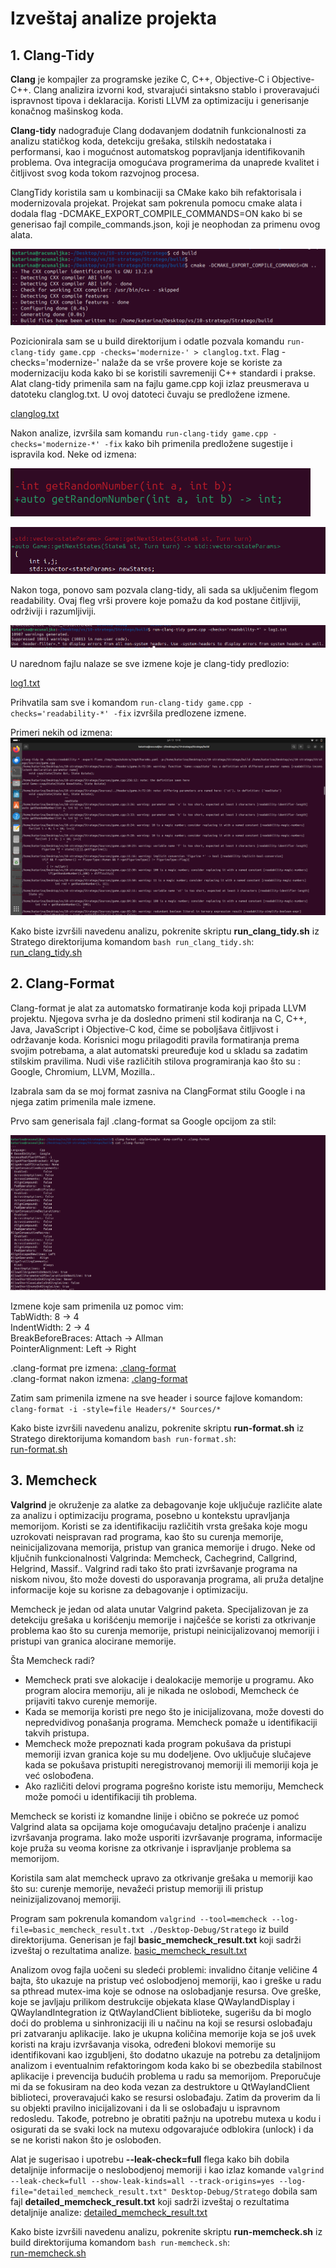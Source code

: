 # Izveštaj analize projekta



## 1. Clang-Tidy
**Clang** je kompajler za programske jezike C, C++, Objective-C i Objective-C++. Clang analizira izvorni kod, stvarajući sintaksno stablo i proveravajući ispravnost tipova i deklaracija. Koristi LLVM za optimizaciju i generisanje konačnog mašinskog koda.

**Clang-tidy** nadograđuje Clang dodavanjem dodatnih funkcionalnosti za analizu statičkog koda, detekciju grešaka, stilskih nedostataka i performansi, kao i mogućnost automatskog popravljanja identifikovanih problema. Ova integracija omogućava programerima da unaprede kvalitet i čitljivost svog koda tokom razvojnog procesa.

ClangTidy koristila sam u kombinaciji sa CMake kako bih refaktorisala i modernizovala projekat.
Projekat sam pokrenula pomocu cmake alata i dodala flag -DCMAKE_EXPORT_COMPILE_COMMANDS=ON kako bi se generisao fajl compile_commands.json, koji je neophodan za primenu ovog alata.

![](https://github.com/MATF-Software-Verification/2023_Analysis_10-stratego/blob/main/clang-tidy/clang-tidy1.png)

Pozicionirala sam se u build direktorijum i odatle pozvala komandu `run-clang-tidy game.cpp -checks='modernize-' > clanglog.txt`.
Flag -checks='modernize-' nalaže da se vrše provere koje se koriste za modernizaciju koda kako bi se koristili savremeniji C++ standardi i prakse.
Alat clang-tidy primenila sam na fajlu game.cpp koji izlaz preusmerava u datoteku clanglog.txt. U ovoj datoteci čuvaju se predložene izmene.

[clanglog.txt](https://github.com/MATF-Software-Verification/2023_Analysis_10-stratego/blob/main/clang-tidy/clanglog.txt)


Nakon analize, izvršila sam komandu `run-clang-tidy game.cpp -checks='modernize-*' -fix` kako bih primenila predložene sugestije i ispravila kod.
Neke od izmena:

![](https://github.com/MATF-Software-Verification/2023_Analysis_10-stratego/blob/main/clang-tidy/diff1.png)

![](https://github.com/MATF-Software-Verification/2023_Analysis_10-stratego/blob/main/clang-tidy/diff2.png)

Nakon toga, ponovo sam pozvala clang-tidy, ali sada sa uključenim flegom readability. Ovaj fleg vrši provere koje pomažu da kod postane čitljiviji, održiviji i razumljiviji.

![](https://github.com/MATF-Software-Verification/2023_Analysis_10-stratego/blob/main/clang-tidy/readability.png)

U narednom fajlu nalaze se sve izmene koje je clang-tidy predlozio:

[log1.txt](https://github.com/MATF-Software-Verification/2023_Analysis_10-stratego/blob/main/clang-tidy/log1.txt)

Prihvatila sam sve i komandom `run-clang-tidy game.cpp -checks='readability-*' -fix` izvršila predlozene izmene.

Primeri nekih od izmena:
![](https://github.com/MATF-Software-Verification/2023_Analysis_10-stratego/blob/main/clang-tidy/readability_diff.png)

Kako biste izvršili navedenu analizu, pokrenite skriptu **run_clang_tidy.sh** iz Stratego direktorijuma komandom `bash run_clang_tidy.sh`:
[run_clang_tidy.sh](https://github.com/MATF-Software-Verification/2023_Analysis_10-stratego/blob/main/clang-tidy/run_clang_tidy.sh)


## 2. Clang-Format
Clang-format je alat za automatsko formatiranje koda koji pripada LLVM projektu. Njegova svrha je da dosledno primeni stil kodiranja na C, C++, Java, JavaScript i Objective-C kod, čime se poboljšava čitljivost i održavanje koda. Korisnici mogu prilagoditi pravila formatiranja prema svojim potrebama, a alat automatski preuređuje kod u skladu sa zadatim stilskim pravilima. Nudi više različitih stilova programiranja kao što su : Google, Chromium, LLVM, Mozilla..

Izabrala sam da se moj format zasniva na ClangFormat stilu Google i na njega zatim primenila male izmene.

Prvo sam generisala fajl .clang-format sa Google opcijom za stil: 

![](https://github.com/MATF-Software-Verification/2023_Analysis_10-stratego/blob/main/clang-format/format1.png)


Izmene koje sam primenila uz pomoc vim:  
TabWidth: 8 -> 4  
IndentWidth: 2 -> 4  
BreakBeforeBraces: Attach -> Allman  
PointerAlignment: Left -> Right  

.clang-format pre izmena: [.clang-format](https://github.com/MATF-Software-Verification/2023_Analysis_10-stratego/blob/main/clang-format/.clang-format-pre)  
.clang-format nakon izmena: [.clang-format](https://github.com/MATF-Software-Verification/2023_Analysis_10-stratego/blob/main/clang-format/.clang-format)  

Zatim sam primenila izmene na sve header i source fajlove komandom: `clang-format -i -style=file Headers/* Sources/* `

Kako biste izvršili navedenu analizu, pokrenite skriptu **run-format.sh** iz Stratego direktorijuma komandom `bash run-format.sh`:  
[run-format.sh](https://github.com/MATF-Software-Verification/2023_Analysis_10-stratego/blob/main/clang-format/run-format.sh)


## 3. Memcheck
**Valgrind** je okruženje za alatke za debagovanje koje uključuje različite alate za analizu i optimizaciju programa, posebno u kontekstu upravljanja memorijom. Koristi se za identifikaciju različitih vrsta grešaka koje mogu uzrokovati neispravan rad programa, kao što su curenja memorije, neinicijalizovana memorija, pristup van granica memorije i drugo. Neke od ključnih funkcionalnosti Valgrinda: Memcheck, Cachegrind, Callgrind, Helgrind, Massif..
Valgrind radi tako što prati izvršavanje programa na niskom nivou, što može dovesti do usporavanja programa, ali pruža detaljne informacije koje su korisne za debagovanje i optimizaciju.

Memcheck je jedan od alata unutar Valgrind paketa. Specijalizovan je za detekciju grešaka u korišćenju memorije i najčešće se koristi za otkrivanje problema kao što su curenja memorije, pristupi neinicijalizovanoj memoriji i pristupi van granica alocirane memorije.

Šta Memcheck radi?
- Memcheck prati sve alokacije i dealokacije memorije u programu. Ako program alocira memoriju, ali je nikada ne oslobodi, Memcheck će prijaviti takvo curenje memorije.
- Kada se memorija koristi pre nego što je inicijalizovana, može dovesti do nepredvidivog ponašanja programa. Memcheck pomaže u identifikaciji takvih pristupa.
- Memcheck može prepoznati kada program pokušava da pristupi memoriji izvan granica koje su mu dodeljene. Ovo uključuje slučajeve kada se pokušava pristupiti neregistrovanoj memoriji ili memoriji koja je već oslobođena.
- Ako različiti delovi programa pogrešno koriste istu memoriju, Memcheck može pomoći u identifikaciji tih problema.

Memcheck se koristi iz komandne linije i obično se pokreće uz pomoć Valgrind alata sa opcijama koje omogućavaju detaljno praćenje i analizu izvršavanja programa. Iako može usporiti izvršavanje programa, informacije koje pruža su veoma korisne za otkrivanje i ispravljanje problema sa memorijom.

Koristila sam alat memcheck upravo za otkrivanje grešaka u memoriji kao što su: curenje memorije, nevažeći pristup memoriji ili pristup neinizijalizovanoj memoriji.

Program sam pokrenula komandom `valgrind --tool=memcheck --log-file=basic_memcheck_result.txt ./Desktop-Debug/Stratego` iz build direktorijuma. Generisan je fajl **basic_memcheck_result.txt** koji sadrži izveštaj o rezultatima analize. 
[basic_memcheck_result.txt](https://github.com/MATF-Software-Verification/2023_Analysis_10-stratego/blob/main/valgrind/memcheck/basic_memcheck_result.txt)

Analizom ovog fajla uočeni su sledeći problemi: invalidno čitanje veličine 4 bajta, što ukazuje na pristup već oslobodjenoj memoriji, kao i greške u radu sa pthread mutex-ima koje se odnose na oslobadjanje resursa. Ove greške, koje se javljaju prilikom destrukcije objekata klase QWaylandDisplay i QWaylandIntegration iz QtWaylandClient biblioteke, sugerišu da bi moglo doći do problema u sinhronizaciji ili u načinu na koji se resursi oslobađaju pri zatvaranju aplikacije. Iako je ukupna količina memorije koja se još uvek koristi na kraju izvršavanja visoka, određeni blokovi memorije su identifikovani kao izgubljeni, što dodatno ukazuje na potrebu za detaljnijom analizom i eventualnim refaktoringom koda kako bi se obezbedila stabilnost aplikacije i prevencija budućih problema u radu sa memorijom. 
Preporučuje mi da se fokusiram na deo koda vezan za destruktore u QtWaylandClient biblioteci, proveravajući kako se resursi oslobađaju. Zatim da proverim da li su objekti pravilno inicijalizovani i da li se oslobađaju u ispravnom redosledu.  Takođe, potrebno je obratiti pažnju na upotrebu mutexa u kodu i osigurati da se svaki lock na mutexu odgovarajuće odblokira (unlock) i da se ne koristi nakon što je oslobođen.

Alat je sugerisao i upotrebu **--leak-check=full** flega kako bih dobila detaljnije informacije o neslobodjenoj memoriji i kao izlaz komande `valgrind --leak-check=full --show-leak-kinds=all --track-origins=yes --log-file="detailed_memcheck_result.txt" Desktop-Debug/Stratego` dobila sam fajl **detailed_memcheck_result.txt** koji sadrži izveštaj o rezultatima detaljnije analize:
[detailed_memcheck_result.txt](https://github.com/MATF-Software-Verification/2023_Analysis_10-stratego/blob/main/valgrind/memcheck/detailed_memcheck_result.txt)

Kako biste izvršili navedenu analizu, pokrenite skriptu **run-memcheck.sh** iz build direktorijuma komandom `bash run-memcheck.sh`:  
[run-memcheck.sh](https://github.com/MATF-Software-Verification/2023_Analysis_10-stratego/blob/main/valgrind/memcheck/run_memcheck.sh)
